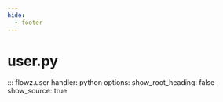 ```yaml
---
hide:
  - footer
---
```

# user.py

::: flowz.user
    handler: python
    options:
      show_root_heading: false
      show_source: true

